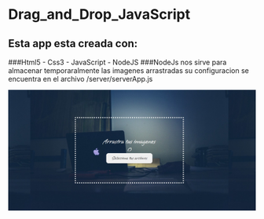 # Drag_and_Drop_JavaScript
## Esta app esta creada con:
###Html5 - Css3 - JavaScript - NodeJS
###NodeJs nos sirve para almacenar temporaralmente las imagenes arrastradas su configuracion se encuentra en el archivo /server/serverApp.js

![alt text](index.jpeg)
